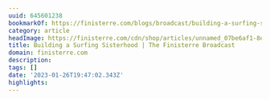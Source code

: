 ```yaml
---
uuid: 645601238
bookmarkOf: https://finisterre.com/blogs/broadcast/building-a-surfing-sisterhood
category: article
headImage: https://finisterre.com/cdn/shop/articles/unnamed_07be6af1-8e9d-4912-a05b-8a03d4317498.jpg?v=1655382374
title: Building a Surfing Sisterhood | The Finisterre Broadcast
domain: finisterre.com
description: 
tags: []
date: '2023-01-26T19:47:02.343Z'
highlights: 
---
```




